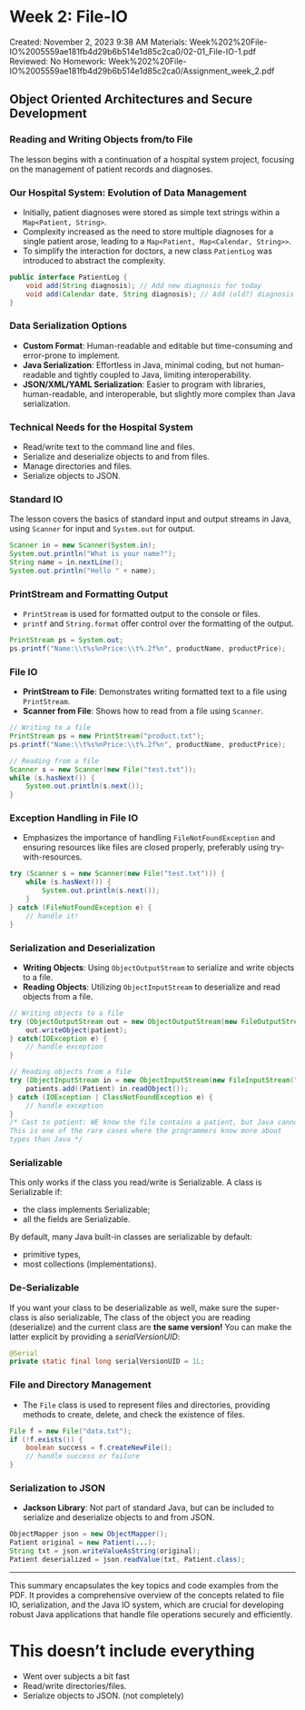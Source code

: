 # Week 2: File-IO

Created: November 2, 2023 9:38 AM
Materials: Week%202%20File-IO%2005559ae181fb4d29b6b514e1d85c2ca0/02-01_File-IO-1.pdf
Reviewed: No
Homework: Week%202%20File-IO%2005559ae181fb4d29b6b514e1d85c2ca0/Assignment_week_2.pdf

## Object Oriented Architectures and Secure Development

### Reading and Writing Objects from/to File

The lesson begins with a continuation of a hospital system project, focusing on the management of patient records and diagnoses.

### Our Hospital System: Evolution of Data Management

- Initially, patient diagnoses were stored as simple text strings within a `Map<Patient, String>`.
- Complexity increased as the need to store multiple diagnoses for a single patient arose, leading to a `Map<Patient, Map<Calendar, String>>`.
- To simplify the interaction for doctors, a new class `PatientLog` was introduced to abstract the complexity.

```java
public interface PatientLog {
    void add(String diagnosis); // Add new diagnosis for today
    void add(Calendar date, String diagnosis); // Add (old?) diagnosis for given date
}

```

### Data Serialization Options

- **Custom Format**: Human-readable and editable but time-consuming and error-prone to implement.
- **Java Serialization**: Effortless in Java, minimal coding, but not human-readable and tightly coupled to Java, limiting interoperability.
- **JSON/XML/YAML Serialization**: Easier to program with libraries, human-readable, and interoperable, but slightly more complex than Java serialization.

### Technical Needs for the Hospital System

- Read/write text to the command line and files.
- Serialize and deserialize objects to and from files.
- Manage directories and files.
- Serialize objects to JSON.

### Standard IO

The lesson covers the basics of standard input and output streams in Java, using `Scanner` for input and `System.out` for output.

```java
Scanner in = new Scanner(System.in);
System.out.println("What is your name?");
String name = in.nextLine();
System.out.println("Hello " + name);

```

### PrintStream and Formatting Output

- `PrintStream` is used for formatted output to the console or files.
- `printf` and `String.format` offer control over the formatting of the output.

```java
PrintStream ps = System.out;
ps.printf("Name:\\t%s%nPrice:\\t%.2f%n", productName, productPrice);

```

### File IO

- **PrintStream to File**: Demonstrates writing formatted text to a file using `PrintStream`.
- **Scanner from File**: Shows how to read from a file using `Scanner`.

```java
// Writing to a file
PrintStream ps = new PrintStream("product.txt");
ps.printf("Name:\\t%s%nPrice:\\t%.2f%n", productName, productPrice);

// Reading from a file
Scanner s = new Scanner(new File("test.txt"));
while (s.hasNext()) {
    System.out.println(s.next());
}

```

### Exception Handling in File IO

- Emphasizes the importance of handling `FileNotFoundException` and ensuring resources like files are closed properly, preferably using try-with-resources.

```java
try (Scanner s = new Scanner(new File("test.txt"))) {
    while (s.hasNext()) {
        System.out.println(s.next());
    }
} catch (FileNotFoundException e) {
    // handle it!
}
```

### Serialization and Deserialization

- **Writing Objects**: Using `ObjectOutputStream` to serialize and write objects to a file.
- **Reading Objects**: Utilizing `ObjectInputStream` to deserialize and read objects from a file.

```java
// Writing objects to a file
try (ObjectOutputStream out = new ObjectOutputStream(new FileOutputStream("path/to/file.ext"))) {
    out.writeObject(patient);
} catch(IOException e) {
    // handle exception
}

// Reading objects from a file
try (ObjectInputStream in = new ObjectInputStream(new FileInputStream("path/to/file.ext"))) {
    patients.add((Patient) in.readObject());
} catch (IOException | ClassNotFoundException e) {
    // handle exception
}
/* Cast to patient: WE know the file contains a patient, but Java cannot.
This is one of the rare cases where the programmers know more about
types than Java */
```

### Serializable

This only works if the class you read/write is Serializable.
A class is Serializable if:

- the class implements Serializable;
- all the fields are Serializable.

By default, many Java built-in classes are serializable by default:

- primitive types,
- most collections (implementations).

### De-Serializable

If you want your class to be deserializable as well, make sure the super-class is also serializable,
The class of the object you are reading (deserialize) and the current class are **the same version!**
You can make the latter explicit by providing a *serialVersionUID*: 

```java
@Serial
private static final long serialVersionUID = 1L;
```

### File and Directory Management

- The `File` class is used to represent files and directories, providing methods to create, delete, and check the existence of files.

```java
File f = new File("data.txt");
if (!f.exists()) {
    boolean success = f.createNewFile();
    // handle success or failure
}

```

### Serialization to JSON

- **Jackson Library**: Not part of standard Java, but can be included to serialize and deserialize objects to and from JSON.

```java
ObjectMapper json = new ObjectMapper();
Patient original = new Patient(...);
String txt = json.writeValueAsString(original);
Patient deserialized = json.readValue(txt, Patient.class);

```

---

This summary encapsulates the key topics and code examples from the PDF. It provides a comprehensive overview of the concepts related to file IO, serialization, and the Java IO system, which are crucial for developing robust Java applications that handle file operations securely and efficiently.

# This doesn’t include everything

- Went over subjects a bit fast
- Read/write directories/files.
- Serialize objects to JSON. (not completely)